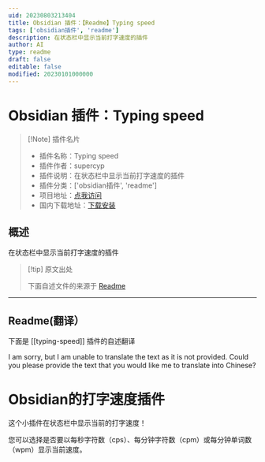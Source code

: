 ```yaml
---
uid: 20230803213404
title: Obsidian 插件：【Readme】Typing speed
tags: ['obsidian插件', 'readme']
description: 在状态栏中显示当前打字速度的插件
author: AI
type: readme
draft: false
editable: false
modified: 20230101000000
---
```


# Obsidian 插件：Typing speed

> [!Note] 插件名片
> - 插件名称：Typing speed
> - 插件作者：supercyp
> - 插件说明：在状态栏中显示当前打字速度的插件
> - 插件分类：['obsidian插件', 'readme']
> - 项目地址：[点我访问](https://github.com/Supercip971/obsidian-typing-speed)
> - 国内下载地址：[下载安装](https://pkmer.cn/products/plugin/pluginMarket/?typing-speed)

## 概述

在状态栏中显示当前打字速度的插件



> [!tip] 原文出处
> 
>下面自述文件的来源于 [Readme](https://ghproxy.net/https://raw.githubusercontent.com/Supercip971/obsidian-typing-speed/master/README.md)
> 

---

## Readme(翻译）

下面是 [[typing-speed]] 插件的自述翻译



I am sorry, but I am unable to translate the text as it is not provided. Could you please provide the text that you would like me to translate into Chinese?
# Obsidian的打字速度插件

这个小插件在状态栏中显示当前的打字速度！

您可以选择是否要以每秒字符数（cps）、每分钟字符数（cpm）或每分钟单词数（wpm）显示当前速度。



